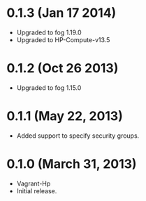 # 0.1.3 (Jan 17 2014)
* Upgraded to fog 1.19.0
* Upgraded to HP-Compute-v13.5

# 0.1.2 (Oct 26 2013)
* Upgraded to fog 1.15.0

# 0.1.1 (May 22, 2013)
* Added support to specify security groups.

# 0.1.0 (March 31, 2013)
* Vagrant-Hp
* Initial release.
